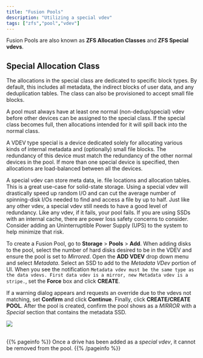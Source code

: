 ```yaml
---
title: "Fusion Pools"
description: "Utilizing a special vdev" 
tags: ["zfs","pool","vdev"]
---
```


Fusion Pools are also known as **ZFS Allocation Classes** and **ZFS Special vdevs**.

## Special Allocation Class

The allocations in the special class are dedicated to specific block types. By default, this includes all metadata, the indirect blocks of user data, and any deduplication tables. The class can also be provisioned to accept small file blocks.

A pool must always have at least one normal (non-dedup/special) vdev before other devices can be assigned to the special class. If the special class becomes full, then allocations intended for it will spill back into the normal class.

A VDEV type special is a device dedicated solely for allocating various kinds of internal metadata and (optionally) small file blocks. The redundancy of this device must match the redundancy of the other normal devices in the pool. If more than one special device is specified, then allocations are load-balanced between all the devices.

A special vdev can store meta data, ie. file locations and allocation tables. This is a great use-case for solid-state storage. Using a special vdev will drastically speed up random I/O and can cut the average number of spinning-disk I/Os needed to find and access a file by up to half. Just like any other vdev, a special vdev still needs to have a good level of redundancy. Like any vdev, if it fails, your pool fails. If you are using SSDs with an internal cache, there are power loss safety concerns to consider. Consider adding an Uninterruptible Power Supply (UPS) to the system to help minimize that risk.

To create a Fusion Pool, go to **Storage** > **Pools** > **Add**. When adding disks to the pool, select the number of hard disks desired to be in the VDEV and ensure the pool is set to *Mirrored*. Open the **ADD VDEV** drop down menu and select *Metadata*. Select an SSD to add to the *Metadata VDev* portion of UI.
When you see the notification `Metadata vdev must be the same type as the data vdevs. First data vdev is a mirror, new Metadata vdev is a stripe.`, set the **Force** box and click **CREATE**.

If a warning dialog appears and requests an override due to the vdevs not matching, set **Confirm** and click **Continue**. Finally, click **CREATE/CREATE POOL**.
After the pool is created, confirm the pool shows as a *MIRROR* with a *Special* section that contains the metadata SSD.

<img src="/images/fusion-pool-create.PNG">
<br><br>

{{% pageinfo %}}
Once a drive has been added as a *special vdev*, it cannot be removed from the pool.
{{% /pageinfo %}}
